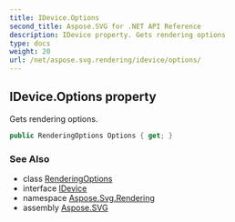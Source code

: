 ```yaml
---
title: IDevice.Options
second_title: Aspose.SVG for .NET API Reference
description: IDevice property. Gets rendering options
type: docs
weight: 20
url: /net/aspose.svg.rendering/idevice/options/
---
```

## IDevice.Options property

Gets rendering options.

```csharp
public RenderingOptions Options { get; }
```

### See Also

* class [RenderingOptions](../../renderingoptions/)
* interface [IDevice](../)
* namespace [Aspose.Svg.Rendering](../../idevice/)
* assembly [Aspose.SVG](../../../)

